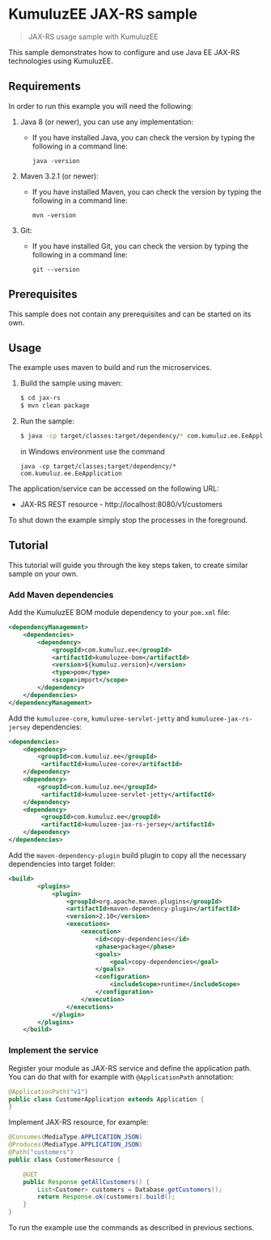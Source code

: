 # KumuluzEE JAX-RS sample

> JAX-RS usage sample with KumuluzEE

This sample demonstrates how to configure and use Java EE JAX-RS technologies using KumuluzEE.

## Requirements

In order to run this example you will need the following:

1. Java 8 (or newer), you can use any implementation:
    * If you have installed Java, you can check the version by typing the following in a command line:
        
        ```
        java -version
        ```

2. Maven 3.2.1 (or newer):
    * If you have installed Maven, you can check the version by typing the following in a command line:
        
        ```
        mvn -version
        ```
3. Git:
    * If you have installed Git, you can check the version by typing the following in a command line:
    
        ```
        git --version
        ```
    

## Prerequisites

This sample does not contain any prerequisites and can be started on its own.

## Usage

The example uses maven to build and run the microservices.

1. Build the sample using maven:

    ```bash
    $ cd jax-rs
    $ mvn clean package
    ```

2. Run the sample:

    ```bash
    $ java -cp target/classes:target/dependency/* com.kumuluz.ee.EeApplication
    ```

    in Windows environment use the command
    ```
    java -cp target/classes;target/dependency/* com.kumuluz.ee.EeApplication
    ```
    
The application/service can be accessed on the following URL:
* JAX-RS REST resource - http://localhost:8080/v1/customers

To shut down the example simply stop the processes in the foreground.

## Tutorial

This tutorial will guide you through the key steps taken, to create similar sample on your own.

### Add Maven dependencies

Add the KumuluzEE BOM module dependency to your `pom.xml` file:
```xml
<dependencyManagement>
    <dependencies>
        <dependency>
            <groupId>com.kumuluz.ee</groupId>
            <artifactId>kumuluzee-bom</artifactId>
            <version>${kumuluz.version}</version>
            <type>pom</type>
            <scope>import</scope>
        </dependency>
    </dependencies>
</dependencyManagement>
```

Add the `kumuluzee-core`, `kumuluzee-servlet-jetty` and `kumuluzee-jax-rs-jersey` dependencies:
```xml
<dependencies>
    <dependency>
        <groupId>com.kumuluz.ee</groupId>
         <artifactId>kumuluzee-core</artifactId>
    </dependency>
    <dependency>
        <groupId>com.kumuluz.ee</groupId>
         <artifactId>kumuluzee-servlet-jetty</artifactId>
    </dependency>
    <dependency>
         <groupId>com.kumuluz.ee</groupId>
         <artifactId>kumuluzee-jax-rs-jersey</artifactId>
    </dependency>
</dependencies>
```

Add the `maven-dependency-plugin` build plugin to copy all the necessary dependencies into target folder:

```xml
<build>
        <plugins>
            <plugin>
                <groupId>org.apache.maven.plugins</groupId>
                <artifactId>maven-dependency-plugin</artifactId>
                <version>2.10</version>
                <executions>
                    <execution>
                        <id>copy-dependencies</id>
                        <phase>package</phase>
                        <goals>
                            <goal>copy-dependencies</goal>
                        </goals>
                        <configuration>
                            <includeScope>runtime</includeScope>
                        </configuration>
                    </execution>
                </executions>
            </plugin>
        </plugins>
    </build>
```

### Implement the service

Register your module as JAX-RS service and define the application path. You can do that with for example with `@ApplicationPath` annotation:

```java
@ApplicationPath("v1")
public class CustomerApplication extends Application {
}
```

Implement JAX-RS resource, for example:

```java
@Consumes(MediaType.APPLICATION_JSON)
@Produces(MediaType.APPLICATION_JSON)
@Path("customers")
public class CustomerResource {

    @GET
    public Response getAllCustomers() {
        List<Customer> customers = Database.getCustomers();
        return Response.ok(customers).build();
    }
}
```

To run the example use the commands as described in previous sections.
